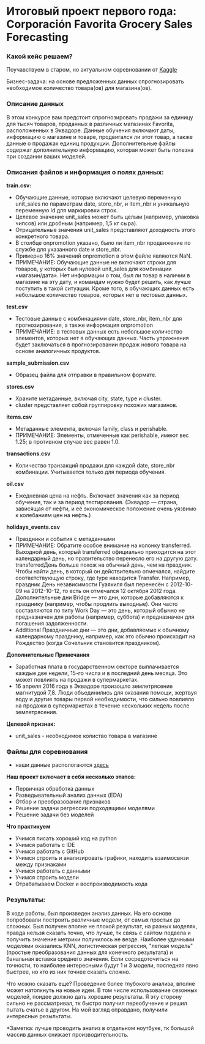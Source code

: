 # Итоговый проект первого года: Corporación Favorita Grocery Sales Forecasting
### Какой кейс решаем?
Поучавствуем в старом, но актуальном соревновании от [Kaggle](https://www.kaggle.com/competitions/favorita-grocery-sales-forecasting/data)

Бизнес-задача: на основе предложенных данных спрогнозировать необходимое количество товара(ов) для магазина(ов).

### Описание данных
В этом конкурсе вам предстоит спрогнозировать продажи за единицу для тысяч товаров, проданных в различных магазинах Favorita, расположенных в Эквадоре. Данные обучения включают даты, информацию о магазине и товаре, продвигался ли этот товар, а также данные о продажах единиц продукции. Дополнительные файлы содержат дополнительную информацию, которая может быть полезна при создании ваших моделей.

### Описания файлов и информация о полях данных:

**train.csv:**
* Обучающие данные, которые включают целевую переменную unit_sales по параметрам date, store_nbr, и item_nbr и уникальную переменную id для маркировки строк.
* Целевое значение unit_sales может быть целым (например, упаковка чипсов) или дробным (например, 1,5 кг сыра).
* Отрицательные значения unit_sales представляют доходность этого конкретного товара.
* В столбце onpromotion указано, было ли item_nbr продвижение по службе для указанного date и store_nbr.
* Примерно 16% значений onpromotion в этом файле являются NaN.
* ПРИМЕЧАНИЕ: Обучающие данные не включают строки для товаров, у которых был нулевой unit_sales для комбинации «магазин/дата». Нет информации о том, был ли товар в наличии в магазине на эту дату, и командам нужно будет решить, как лучше поступить в такой ситуации. Кроме того, в обучающих данных есть небольшое количество товаров, которых нет в тестовых данных.

**test.csv**
* Тестовые данные с комбинациями date, store_nbr, item_nbr для прогнозирования, а также информация onpromotion
* ПРИМЕЧАНИЕ: в тестовых данных есть небольшое количество элементов, которых нет в обучающих данных. Часть упражнения будет заключаться в прогнозировании продаж нового товара на основе аналогичных продуктов.

**sample_submission.csv**
* Образец файла для отправки в правильном формате.

**stores.csv**
* Храните метаданные, включая city, state, type и cluster.
* cluster представляет собой группировку похожих магазинов.

**items.csv**
* Метаданные элемента, включая family, class и perishable.
* ПРИМЕЧАНИЕ: Элементы, отмеченные как perishable, имеют вес 1.25; в противном случае вес равен 1.0.

**transactions.csv**
* Количество транзакций продажи для каждой date, store_nbr комбинации. Учитывается только для периода обучения.

**oil.csv**
* Ежедневная цена на нефть. Включает значения как за период обучения, так и за период тестирования. (Эквадор — страна, зависящая от нефти, и её экономическое положение очень уязвимо к колебаниям цен на нефть.)

**holidays_events.csv**
* Праздники и события с метаданными
* ПРИМЕЧАНИЕ: Обратите особое внимание на колонку transferred. Выходной день, который transferred официально приходится на этот календарный день, но правительство перенесло его на другую дату. transferredДень больше похож на обычный день, чем на праздник. Чтобы найти день, в который он действительно отмечался, найдите соответствующую строку, где type находится Transfer. Например, праздник День независимости Гуаякиля был перенесён с 2012-10-09 на 2012-10-12, то есть он отмечался 12 октября 2012 года. Дополнительные дни Bridge — это дни, которые добавляются к празднику (например, чтобы продлить выходные). Они часто составляются по типу Work Day — это день, который обычно не предназначен для работы (например, суббота) и предназначен для погашения задолженности.
* Additional Праздничные дни — это дни, добавляемые к обычному календарному празднику, например, как это обычно происходит на Рождество (когда Сочельник становится праздником).

**Дополнительные Примечания**
* Заработная плата в государственном секторе выплачивается каждые две недели, 15-го числа и в последний день месяца. Это может повлиять на продажи в супермаркетах.
* 16 апреля 2016 года в Эквадоре произошло землетрясение магнитудой 7,8. Люди объединились для оказания помощи, жертвуя воду и другие товары первой необходимости, что сильно повлияло на продажи в супермаркетах в течение нескольких недель после землетрясения.

**Целевой признак:**
* unit_sales - необходимое колиство товара в магазине


### Файлы для соревнования

* наши данные распологаются [здесь](https://www.kaggle.com/competitions/favorita-grocery-sales-forecasting/data)

**Наш проект включает в себя несколько этапов:**
* Первичная обработка данных
* Разведывательный анализ данных (EDA)
* Отбор и преобразование признаков
* Решение задачи регрессии подходящими моделями
* Решение задачи без моделей

**Что практикуем**     
* Учимся писать хороший код на python
* Учимся работать с IDE
* Учимся работать с GitHub
* Учимся строить и анализировать графики, находить взаимосвязи между признаками
* Учимся работать с данными
* Учимся строить модели
* Отрабатываем Docker и воспроизводимость кода

### Результаты:     
В ходе работы, был произведен анализ данных. На его основе попробовали построить различные модели, от самых простых до сложных. Был получен вполне не плохой результат, на разных моделях, правда нельзя сказать точно, что лучше, тк связь с сайтом подвела и получить значение метрики получилось не везде. Наиболее удачными моделями оказались KNN, логистическая регрессия, "легкая модель"(простые преобразования данных для конечного результата) и банальная вставка среднего значения. Если сосредоточиться на точности, то наиболее интересными будут 1 и 3 модели, последняя явно быстрее, но кто из них точнее сказать сложно. 

Что можно сказать еще? Проведение более глубокого анализа, вполне может натолкнуть на новые идеи. В том числе использование сезонных моделей, поидее должно дать хорошие результаты. Я эту сторону сильно не рассматривал, тк быстро получил переобучение и решил пытать счатье в другом. На мой взгляд оправдано, получили интересные резыльтаты.

*Заметка: лучше проводить анализ в отдельном ноутбуке, тк большой массив данных снижает производительность. 
